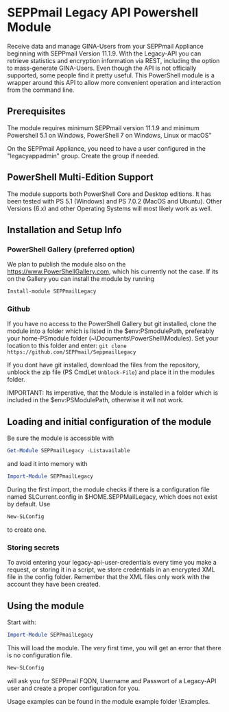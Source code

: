 # SEPPmail Legacy API Powershell Module

Receive data and manage GINA-Users from your SEPPmail Appliance beginning with SEPPmail Version 11.1.9.
With the Legacy-API you can retrieve statistics and encryption information via REST, including the option to mass-generate GINA-Users.
Even though the API is not officially supported, some people find it pretty useful.
This PowerShell module is a wrapper around this API to allow more convenient operation and interaction from the command line.

## Prerequisites

The module requires minimum SEPPmail version 11.1.9 and minimum Powershell 5.1 on Windows, PowerShell 7 on Windows, Linux or macOS"

On the SEPPmail Appliance, you need to have a user configured in the "legacyappadmin" group. Create the group if needed.

## PowerShell Multi-Edition Support

The module supports both PowerShell Core and Desktop editions. It has been tested with PS 5.1 (Windows) and PS 7.0.2 (MacOS and Ubuntu). Other Versions (6.x) and other Operating Systems will most likely work as well.

## Installation and Setup Info

### PowerShell Gallery (preferred option)

We plan to publish the module also on the <https://www.PowerShellGallery.com>, which his currently not the case. If its on the Gallery you can install the module by running
```powershell
Install-module SEPPmailLegacy
```

### Github

If you have no access to the PowerShell Gallery but git installed, clone the module into a folder which is listed in the $env:PSmodulePath, preferably your home-PSmodule folder (~\Documents\PowerShell\Modules). Set your location to this folder and enter:
`git clone https://github.com/SEPPmail/SeppmailLegacy`

If you dont have git installed, download the files from the repository, unblock the zip file (PS CmdLet `Unblock-File`) and place it in the modules folder.

IMPORTANT: Its imperative, that the Module is installed in a folder which is included in the $env:PSModulePath, otherwise it will not work.

## Loading and initial configuration of the module

Be sure the module is accessible with 
```powershell
Get-Module SEPPmailLegacy -Listavailable
```
and load it into memory with
```powershell
Import-Module SEPPmailLegacy
```

During the first import, the module checks if there is a configuration file named SLCurrent.config in $HOME\.SEPPMailLegacy, which does not exist by default. Use
```powershell
New-SLConfig
```
to create one.

### Storing secrets

To avoid entering your legacy-api-user-credentials every time you make a request, or storing it in a script, we store credentials in an encrypted XML file in the config folder. Remember that the XML files only work with the account they have been created.

## Using the module

Start with:

```powershell
Import-Module SEPPmailLegacy
```

This will load the module. The very first time, you will get an error that there is no configuration file.

```powershell
New-SLConfig
```
 will ask you for SEPPmail FQDN, Username and Passwort of a Legacy-API user and create a proper configuration for you.

Usage examples can be found in the module example folder \Examples.
